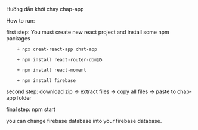 Hướng dẫn khởi chạy chap-app

How to run:

first step: You must create new react project and install some npm packages

        + npx creat-react-app chat-app

        + npm install react-router-dom@5

        + npm install react-moment
        
        + npm install firebase
        
second step: download zip -> extract files -> copy all files -> paste to chap-app folder

final step: npm start

you can change firebase database into your firebase database.
